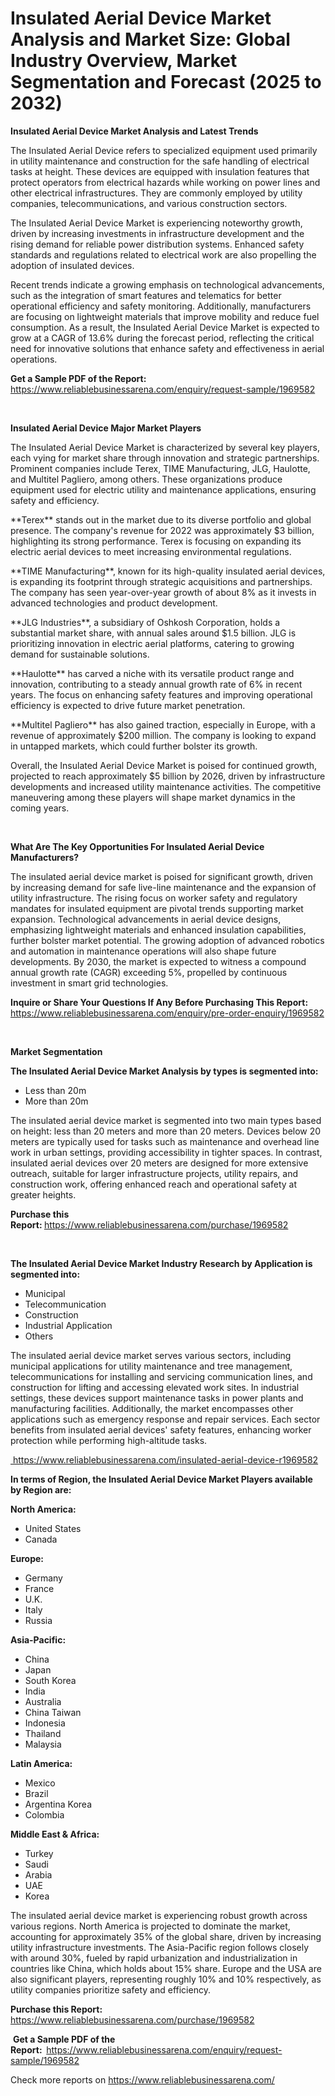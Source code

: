 <p><h1>Insulated Aerial Device Market Analysis and Market Size: Global Industry Overview, Market Segmentation and Forecast (2025 to 2032)</h1></p><p><strong>Insulated Aerial Device Market Analysis and Latest Trends</strong></p>
<p><p>The Insulated Aerial Device refers to specialized equipment used primarily in utility maintenance and construction for the safe handling of electrical tasks at height. These devices are equipped with insulation features that protect operators from electrical hazards while working on power lines and other electrical infrastructures. They are commonly employed by utility companies, telecommunications, and various construction sectors.</p><p>The Insulated Aerial Device Market is experiencing noteworthy growth, driven by increasing investments in infrastructure development and the rising demand for reliable power distribution systems. Enhanced safety standards and regulations related to electrical work are also propelling the adoption of insulated devices. </p><p>Recent trends indicate a growing emphasis on technological advancements, such as the integration of smart features and telematics for better operational efficiency and safety monitoring. Additionally, manufacturers are focusing on lightweight materials that improve mobility and reduce fuel consumption. As a result, the Insulated Aerial Device Market is expected to grow at a CAGR of 13.6% during the forecast period, reflecting the critical need for innovative solutions that enhance safety and effectiveness in aerial operations.</p></p>
<p><strong>Get a Sample PDF of the Report:&nbsp;</strong> <a href="https://www.reliablebusinessarena.com/enquiry/request-sample/1969582?utm_campaign=2288&utm_medium=2&utm_source=Github&utm_content=ia&utm_term=20022025&utm_id=insulated-aerial-device">https://www.reliablebusinessarena.com/enquiry/request-sample/1969582</a></p>
<p>&nbsp;</p>
<p><strong>Insulated Aerial Device Major Market Players</strong></p>
<p><p>The Insulated Aerial Device Market is characterized by several key players, each vying for market share through innovation and strategic partnerships. Prominent companies include Terex, TIME Manufacturing, JLG, Haulotte, and Multitel Pagliero, among others. These organizations produce equipment used for electric utility and maintenance applications, ensuring safety and efficiency.</p><p>**Terex** stands out in the market due to its diverse portfolio and global presence. The company's revenue for 2022 was approximately $3 billion, highlighting its strong performance. Terex is focusing on expanding its electric aerial devices to meet increasing environmental regulations.</p><p>**TIME Manufacturing**, known for its high-quality insulated aerial devices, is expanding its footprint through strategic acquisitions and partnerships. The company has seen year-over-year growth of about 8% as it invests in advanced technologies and product development.</p><p>**JLG Industries**, a subsidiary of Oshkosh Corporation, holds a substantial market share, with annual sales around $1.5 billion. JLG is prioritizing innovation in electric aerial platforms, catering to growing demand for sustainable solutions.</p><p>**Haulotte** has carved a niche with its versatile product range and innovation, contributing to a steady annual growth rate of 6% in recent years. The focus on enhancing safety features and improving operational efficiency is expected to drive future market penetration.</p><p>**Multitel Pagliero** has also gained traction, especially in Europe, with a revenue of approximately $200 million. The company is looking to expand in untapped markets, which could further bolster its growth.</p><p>Overall, the Insulated Aerial Device Market is poised for continued growth, projected to reach approximately $5 billion by 2026, driven by infrastructure developments and increased utility maintenance activities. The competitive maneuvering among these players will shape market dynamics in the coming years.</p></p>
<p>&nbsp;</p>
<p><strong>What Are The Key Opportunities For Insulated Aerial Device Manufacturers?</strong></p>
<p><p>The insulated aerial device market is poised for significant growth, driven by increasing demand for safe live-line maintenance and the expansion of utility infrastructure. The rising focus on worker safety and regulatory mandates for insulated equipment are pivotal trends supporting market expansion. Technological advancements in aerial device designs, emphasizing lightweight materials and enhanced insulation capabilities, further bolster market potential. The growing adoption of advanced robotics and automation in maintenance operations will also shape future developments. By 2030, the market is expected to witness a compound annual growth rate (CAGR) exceeding 5%, propelled by continuous investment in smart grid technologies.</p></p>
<p><strong>Inquire or Share Your Questions If Any Before Purchasing This Report:</strong> <a href="https://www.reliablebusinessarena.com/enquiry/pre-order-enquiry/1969582?utm_campaign=2288&utm_medium=2&utm_source=Github&utm_content=ia&utm_term=20022025&utm_id=insulated-aerial-device">https://www.reliablebusinessarena.com/enquiry/pre-order-enquiry/1969582</a></p>
<p>&nbsp;</p>
<p><strong>Market Segmentation</strong></p>
<p><strong>The Insulated Aerial Device Market Analysis by types is segmented into:</strong></p>
<p><ul><li>Less than 20m</li><li>More than 20m</li></ul></p>
<p><p>The insulated aerial device market is segmented into two main types based on height: less than 20 meters and more than 20 meters. Devices below 20 meters are typically used for tasks such as maintenance and overhead line work in urban settings, providing accessibility in tighter spaces. In contrast, insulated aerial devices over 20 meters are designed for more extensive outreach, suitable for larger infrastructure projects, utility repairs, and construction work, offering enhanced reach and operational safety at greater heights.</p></p>
<p><strong>Purchase this Report:&nbsp;</strong><a href="https://www.reliablebusinessarena.com/purchase/1969582?utm_campaign=2288&utm_medium=2&utm_source=Github&utm_content=ia&utm_term=20022025&utm_id=insulated-aerial-device">https://www.reliablebusinessarena.com/purchase/1969582</a></p>
<p>&nbsp;</p>
<p><strong>The Insulated Aerial Device Market Industry Research by Application is segmented into:</strong></p>
<p><ul><li>Municipal</li><li>Telecommunication</li><li>Construction</li><li>Industrial Application</li><li>Others</li></ul></p>
<p><p>The insulated aerial device market serves various sectors, including municipal applications for utility maintenance and tree management, telecommunications for installing and servicing communication lines, and construction for lifting and accessing elevated work sites. In industrial settings, these devices support maintenance tasks in power plants and manufacturing facilities. Additionally, the market encompasses other applications such as emergency response and repair services. Each sector benefits from insulated aerial devices' safety features, enhancing worker protection while performing high-altitude tasks.</p></p>
<p><a href="https://www.reliablebusinessarena.com/insulated-aerial-device-r1969582?utm_campaign=2288&utm_medium=2&utm_source=Github&utm_content=ia&utm_term=20022025&utm_id=insulated-aerial-device">&nbsp;https://www.reliablebusinessarena.com/insulated-aerial-device-r1969582</a></p>
<p><strong>In terms of Region, the Insulated Aerial Device Market Players available by Region are:</strong></p>
<p>
    <p> <strong> North America: </strong>
        <ul>
            <li>United States</li>
            <li>Canada</li>
        </ul>
        </p> 
    <p> <strong> Europe: </strong>
        <ul>
            <li>Germany</li>
            <li>France</li>
            <li>U.K.</li>
            <li>Italy</li>
            <li>Russia</li>
        </ul>
        </p> 
    <p> <strong> Asia-Pacific: </strong>
        <ul>
            <li>China</li>
            <li>Japan</li>
            <li>South Korea</li>
            <li>India</li>
            <li>Australia</li>
            <li>China Taiwan</li>
            <li>Indonesia</li>
            <li>Thailand</li>
            <li>Malaysia</li>
        </ul>
        </p> 
    <p> <strong> Latin America: </strong>
        <ul>
            <li>Mexico</li>
            <li>Brazil</li>
            <li>Argentina Korea</li>
            <li>Colombia</li>
        </ul>
        </p> 
    <p> <strong> Middle East & Africa: </strong>
        <ul>
            <li>Turkey</li>
            <li>Saudi</li>
            <li>Arabia</li>
            <li>UAE</li>
            <li>Korea</li>
        </ul>
    </p>
    </p>
<p><p>The insulated aerial device market is experiencing robust growth across various regions. North America is projected to dominate the market, accounting for approximately 35% of the global share, driven by increasing utility infrastructure investments. The Asia-Pacific region follows closely with around 30%, fueled by rapid urbanization and industrialization in countries like China, which holds about 15% share. Europe and the USA are also significant players, representing roughly 10% and 10% respectively, as utility companies prioritize safety and efficiency.</p></p>
<p><strong>Purchase this Report: </strong><a href="https://www.reliablebusinessarena.com/purchase/1969582?utm_campaign=2288&utm_medium=2&utm_source=Github&utm_content=ia&utm_term=20022025&utm_id=insulated-aerial-device">https://www.reliablebusinessarena.com/purchase/1969582</a></p>
<p>&nbsp;<strong>Get a Sample PDF of the Report:&nbsp;&nbsp;</strong><a href="https://www.reliablebusinessarena.com/enquiry/request-sample/1969582?utm_campaign=2288&utm_medium=2&utm_source=Github&utm_content=ia&utm_term=20022025&utm_id=insulated-aerial-device">https://www.reliablebusinessarena.com/enquiry/request-sample/1969582</a></p>
<p><strong></strong></p>
<p>Check more reports on <a href="https://www.reliablebusinessarena.com/?utm_campaign=2288&utm_medium=2&utm_source=Github&utm_content=ia&utm_term=20022025&utm_id=insulated-aerial-device">https://www.reliablebusinessarena.com/</a></p>